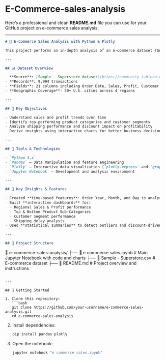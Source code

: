 # E-Commerce-sales-analysis
Here’s a professional and clean **README.md** file you can use for your GitHub project on e-commerce sales analysis:

---

```markdown
# 🛒 E-Commerce Sales Analysis with Python & Plotly

This project performs an in-depth analysis of an e-commerce dataset (Superstore) to uncover trends in sales, profit, customer segments, and shipping behavior. It uses **Python**, **Pandas**, and **Plotly** to generate interactive visualizations and actionable insights.

---

## 📊 Dataset Overview

- **Source**: [Sample - Superstore dataset](https://community.tableau.com/s/sample-superstore)  
- **Records**: 9,994 transactions  
- **Fields**: 21 columns including Order Date, Sales, Profit, Customer Segment, Region, and Product Category  
- **Geographic Coverage**: 50+ U.S. cities across 4 regions  

---

## 📌 Key Objectives

- Understand sales and profit trends over time
- Identify top-performing product categories and customer segments
- Analyze shipping performance and discount impact on profitability
- Derive insights using interactive charts for better business decisions

---

## 🔧 Tools & Technologies

- `Python 3.x`
- `Pandas` – Data manipulation and feature engineering
- `Plotly` – Interactive data visualization (`plotly.express` and `graph_objects`)
- `Jupyter Notebook` – Development and analysis environment

---

## 🧠 Key Insights & Features

- Created **time-based features**: Order Year, Month, and Day to analyze seasonal trends.
- Built **interactive dashboards** for:
  - Regional Sales & Profit performance
  - Top & Bottom Product Sub-Categories
  - Customer Segment performance
  - Shipping delay analysis
- Used **statistical summaries** to detect outliers and discount-driven loss patterns.

---

## 📂 Project Structure

```

📁 e-commerce-sales-analysis/
├── 📓 e commerce sales.ipynb     # Main Jupyter Notebook with code and charts
├── 📄 Sample - Superstore.csv    # E-commerce dataset
├── 📄 README.md                  # Project overview and instructions

````

---

## 🏁 Getting Started

1. Clone this repository:
   ```bash
   git clone https://github.com/your-username/e-commerce-sales-analysis.git
   cd e-commerce-sales-analysis
````

2. Install dependencies:

   ```bash
   pip install pandas plotly
   ```

3. Open the notebook:

   ```bash
   jupyter notebook "e commerce sales.ipynb"
   ```


